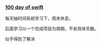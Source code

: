 ### [100 day of swift](https://www.hackingwithswift.com/100)

每天抽时间系统学习下，周末休息。

后面学习以一个完成项目为周期，不安具体天数。

似乎得到了解决